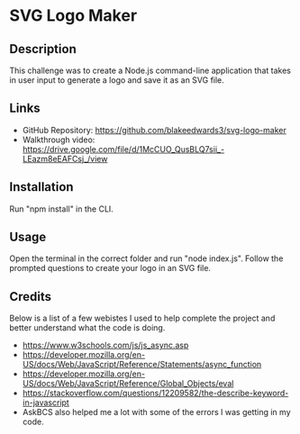 # SVG Logo Maker

## Description

This challenge was to create a Node.js command-line application that takes in user input to generate a logo and save it as an SVG file.

## Links

- GitHub Repository: https://github.com/blakeedwards3/svg-logo-maker
- Walkthrough video: https://drive.google.com/file/d/1McCUO_QusBLQ7sii_-LEazm8eEAFCsj_/view

## Installation

Run "npm install" in the CLI.

## Usage

Open the terminal in the correct folder and run "node index.js". Follow the prompted questions to create your logo in an SVG file.

## Credits

Below is a list of a few webistes I used to help complete the project and better understand what the code is doing.
- https://www.w3schools.com/js/js_async.asp
- https://developer.mozilla.org/en-US/docs/Web/JavaScript/Reference/Statements/async_function
- https://developer.mozilla.org/en-US/docs/Web/JavaScript/Reference/Global_Objects/eval
- https://stackoverflow.com/questions/12209582/the-describe-keyword-in-javascript
- AskBCS also helped me a lot with some of the errors I was getting in my code.